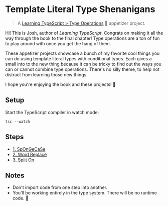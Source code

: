 # Template Literal Type Shenanigans

> A [Learning TypeScript > Type Operations](https://learning-typescript.com/type-operations) 🥗 appetizer project.

Hi!
This is Josh, author of _Learning TypeScript_.
Congrats on making it all the way through the book to the final chapter!
Type operations are a ton of fun to play around with once you get the hang of them.

These appetizer projects showcase a bunch of my favorite cool things you can do using template literal types with conditional types.
Each gives a small into to the new thing because it can be tricky to find out the ways you can or cannot combine type operations.
There's no silly theme, to help not distract from learning those new things.

I hope you're enjoying the book and these projects! 💖

## Setup

Start the TypeScript compiler in watch mode:

```shell
tsc --watch
```

## Steps

- [1. SpOnGeCaSe](./01-spongecase)
- [2. Word Replace](./02-word-replace)
- [3. Split On](./03-split-on)

## Notes

- Don't import code from one step into another.
- You'll be working entirely in the type system. There will be no runtime code. 🤘
